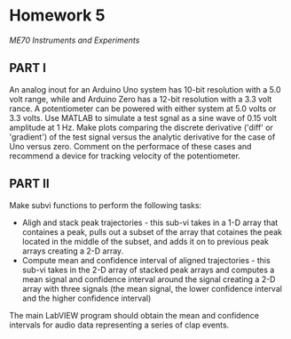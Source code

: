 # Homework 5
*ME70 Instruments and Experiments*

## PART I
An analog inout for an Arduino Uno system has 10-bit resolution with a 5.0 volt range, while and Arduino Zero has a 12-bit resolution with a 3.3 volt rance. A potentiometer can be powered with either system at 5.0 volts or 3.3 volts. Use MATLAB to simulate a test sgnal as a sine wave of 0.15 volt amplitude at 1 Hz. Make plots comparing the discrete derivative ('diff' or 'gradient') of the test signal versus the analytic derivative for the case of Uno versus zero. Comment on the performace of these cases and recommend a device for tracking velocity of the potentiometer.

## PART II
Make subvi functions to perform the following tasks:
+ Aligh and stack peak trajectories - this sub-vi takes in a 1-D array that containes a peak, pulls out a subset of the array that cotaines the peak located in the middle of the subset, and adds it on to previous peak arrays creating a 2-D array.
+ Compute mean and confidence interval of aligned trajectories - this sub-vi takes in the 2-D array of stacked peak arrays and computes a mean signal and confidence interval around the signal creating a 2-D array with three signals (the mean signal, the lower confidence interval and the higher confidence interval)

The main LabVIEW program should obtain the mean and confidence intervals for audio data representing a series of clap events.
